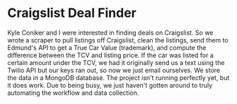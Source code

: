 # Craigslist Deal Finder
Kyle Coniker and I were interested in finding deals on Craigslist. So we wrote a scraper to pull listings off Craigslist, clean the listings, send them to Edmund's API to get a True Car Value (trademark), and compute the difference between the TCV and listing price. If the car was listed for a certain amount under the TCV, we had it originally send us a text using the Twilio API but our keys ran out, so now we just email ourselves. We store the data in a MongoDB database. The project isn't running perfectly yet, but it does work. Due to being busy, we just haven't gotten around to truly automating the workflow and data collection.
